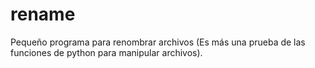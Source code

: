 # rename
Pequeño programa para renombrar archivos (Es más una prueba de las funciones de python para manipular archivos).
